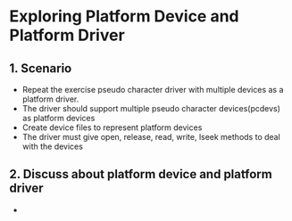 <h1> Exploring Platform Device and Platform Driver </h1>

## 1. Scenario
- Repeat the exercise pseudo character driver with multiple devices as a platform driver.
- The driver should support multiple pseudo character devices(pcdevs) as platform devices
- Create device files to represent platform devices
- The driver must give open, release, read, write, lseek methods to deal with the devices

## 2. Discuss about platform device and platform driver
- 

